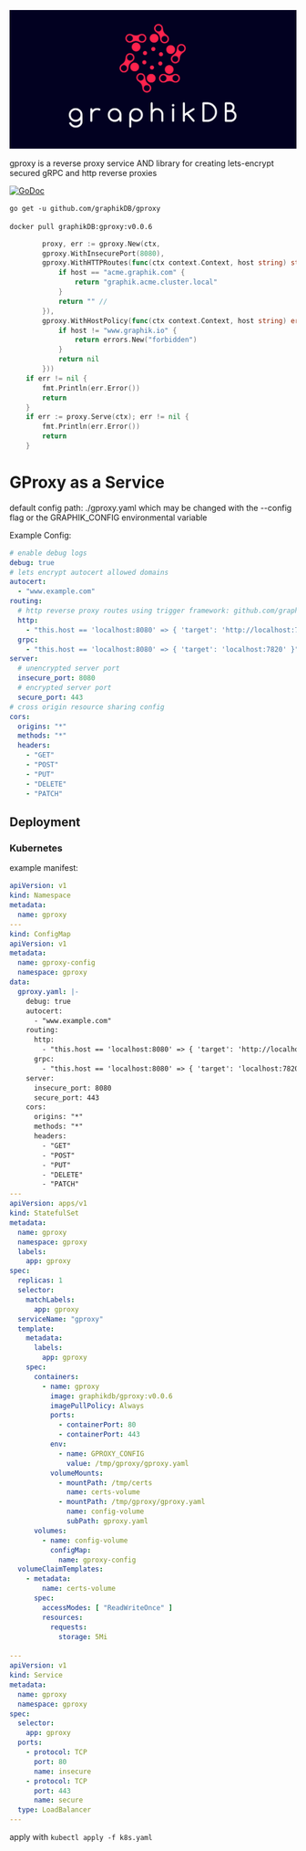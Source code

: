 ![graphik](assets/graphik-logo.jpg)

gproxy is a reverse proxy service AND library for creating lets-encrypt secured gRPC and http reverse proxies

[![GoDoc](https://godoc.org/github.com/graphikDB/gproxy?status.svg)](https://godoc.org/github.com/graphikDB/gproxy)

    
    go get -u github.com/graphikDB/gproxy
    
    docker pull graphikDB:gproxy:v0.0.6
    
    
```go
        proxy, err := gproxy.New(ctx,
		gproxy.WithInsecurePort(8080),
		gproxy.WithHTTPRoutes(func(ctx context.Context, host string) string {
			if host == "acme.graphik.com" {
				return "graphik.acme.cluster.local"
			}
			return "" //
		}),
		gproxy.WithHostPolicy(func(ctx context.Context, host string) error {
			if host != "www.graphik.io" {
                return errors.New("forbidden")
            }       
            return nil
		}))
	if err != nil {
		fmt.Println(err.Error())
		return
	}
	if err := proxy.Serve(ctx); err != nil {
		fmt.Println(err.Error())
		return
	}
```

# GProxy as a Service
    
default config path: ./gproxy.yaml which may be changed with the --config flag or the GRAPHIK_CONFIG environmental variable

Example Config:

```yaml
# enable debug logs
debug: true
# lets encrypt autocert allowed domains
autocert:
  - "www.example.com"
routing:
  # http reverse proxy routes using trigger framework: github.com/graphikDB/trigger
  http:
    - "this.host == 'localhost:8080' => { 'target': 'http://localhost:7821' }"
  grpc:
    - "this.host == 'localhost:8080' => { 'target': 'localhost:7820' }"
server:
  # unencrypted server port
  insecure_port: 8080
  # encrypted server port
  secure_port: 443
# cross origin resource sharing config
cors:
  origins: "*"
  methods: "*"
  headers:
    - "GET"
    - "POST"
    - "PUT"
    - "DELETE"
    - "PATCH"
```

## Deployment

### Kubernetes

example manifest:
```yaml
apiVersion: v1
kind: Namespace
metadata:
  name: gproxy
---
kind: ConfigMap
apiVersion: v1
metadata:
  name: gproxy-config
  namespace: gproxy
data:
  gproxy.yaml: |-
    debug: true
    autocert:
      - "www.example.com"
    routing:
      http:
        - "this.host == 'localhost:8080' => { 'target': 'http://localhost:7821' }"
      grpc:
        - "this.host == 'localhost:8080' => { 'target': 'localhost:7820' }"
    server:
      insecure_port: 8080
      secure_port: 443
    cors:
      origins: "*"
      methods: "*"
      headers:
        - "GET"
        - "POST"
        - "PUT"
        - "DELETE"
        - "PATCH"
---
apiVersion: apps/v1
kind: StatefulSet
metadata:
  name: gproxy
  namespace: gproxy
  labels:
    app: gproxy
spec:
  replicas: 1
  selector:
    matchLabels:
      app: gproxy
  serviceName: "gproxy"
  template:
    metadata:
      labels:
        app: gproxy
    spec:
      containers:
        - name: gproxy
          image: graphikdb/gproxy:v0.0.6
          imagePullPolicy: Always
          ports:
            - containerPort: 80
            - containerPort: 443
          env:
            - name: GPROXY_CONFIG
              value: /tmp/gproxy/gproxy.yaml
          volumeMounts:
            - mountPath: /tmp/certs
              name: certs-volume
            - mountPath: /tmp/gproxy/gproxy.yaml
              name: config-volume
              subPath: gproxy.yaml
      volumes:
        - name: config-volume
          configMap:
            name: gproxy-config
  volumeClaimTemplates:
    - metadata:
        name: certs-volume
      spec:
        accessModes: [ "ReadWriteOnce" ]
        resources:
          requests:
            storage: 5Mi

---
apiVersion: v1
kind: Service
metadata:
  name: gproxy
  namespace: gproxy
spec:
  selector:
    app: gproxy
  ports:
    - protocol: TCP
      port: 80
      name: insecure
    - protocol: TCP
      port: 443
      name: secure
  type: LoadBalancer
---

```

apply with `kubectl apply -f k8s.yaml`